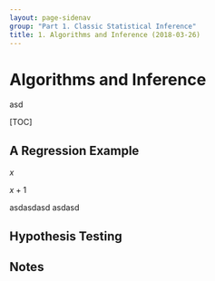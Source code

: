 ```yaml
---
layout: page-sidenav
group: "Part 1. Classic Statistical Inference"
title: 1. Algorithms and Inference (2018-03-26)
---
```


# Algorithms and Inference

asd

[TOC]

## A Regression Example

$x$

$x+1$

asdasdasd
asdasd

## Hypothesis Testing

## Notes
